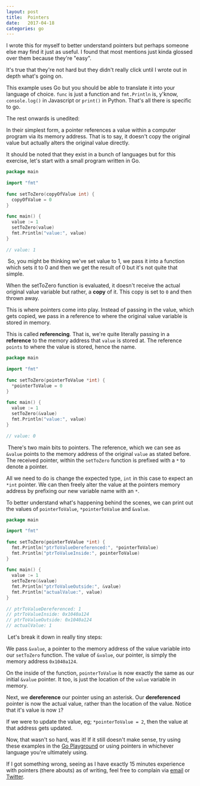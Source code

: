 ```yaml
---
layout: post
title:  Pointers
date:   2017-04-18
categories: go
---
```


I wrote this for myself to better understand pointers but perhaps someone else may find it just as useful. I found that most mentions just kinda glossed over them because they're "easy".

It's true that they're not hard but they didn't really click until I wrote out in depth what's going on.

This example uses Go but you should be able to translate it into your language of choice. `func` is just a function and `fmt.Println` is, y'know, `console.log()` in Javascript or `print()` in Python. That's all there is specific to go.

The rest onwards is unedited:

In their simplest form, a pointer references a value within a computer program via its memory address. That is to say, it doesn't copy the original value but actually alters the original value directly.
​

It should be noted that they exist in a bunch of languages but for this exercise, let's start with a small program written in Go.
​
```go
package main
​
import "fmt"
​
func setToZero(copyOfValue int) {
  copyOfValue = 0
}
​
func main() {
  value := 1
  setToZero(value)
  fmt.Println("value:", value)
}
​
// value: 1
```
​
So, you might be thinking we've set value to 1, we pass it into a function which sets it to 0 and then we get the result of 0 but it's not quite that simple.
​

When the setToZero function is evaluated, it doesn't receive the actual original value variable but rather, a **copy** of it. This copy is set to `0` and then thrown away.
​

This is where pointers come into play. Instead of passing in the value, which gets copied, we pass in a reference to where the original value variable is stored in memory.


This is called **referencing**. That is, we're quite literally passing in a **reference** to the memory address that `value` is stored at. The reference `points` to where the value is stored, hence the name.
​
```go
package main
​
import "fmt"
​
func setToZero(pointerToValue *int) {
  *pointerToValue = 0
}
​
func main() {
  value := 1
  setToZero(&value)
  fmt.Println("value:", value)
}
​
// value: 0
```
​
There's two main bits to pointers. The reference, which we can see as `&value` points to the memory address of the original `value` as stated before. The received pointer, within the `setToZero` function is prefixed with a `*` to denote a pointer. 

All we need to do is change the expected type, `int` in this case to expect an `*int` pointer. We can then freely alter the value at the pointers memory address by prefixing our new variable name with an `*`.
​

To better understand what's happening behind the scenes, we can print out the values of `pointerToValue`, `*pointerToValue` and `&value`.
​
```go
package main
​
import "fmt"
​
func setToZero(pointerToValue *int) {
  fmt.Println("ptrToValueDereferenced:", *pointerToValue)
  fmt.Println("ptrToValueInside:", pointerToValue)
}
​
func main() {
  value := 1
  setToZero(&value)
  fmt.Println("ptrToValueOutside:", &value)
  fmt.Println("actualValue:", value)
}
​
// ptrToValueDereferenced: 1
// ptrToValueInside: 0x1040a124
// ptrToValueOutside: 0x1040a124
// actualValue: 1
```
​
Let's break it down in really tiny steps:
​

We pass `&value`, a pointer to the memory address of the value variable into our `setToZero` function. The value of `&value`, our pointer, is simply the memory address `0x1040a124`.
​

On the inside of the function, `pointerToValue` is now exactly the same as our initial `&value` pointer. It too, is just the location of the `value` variable in memory.
​

Next, we **dereference** our pointer using an asterisk. Our **dereferenced** pointer is now the actual value, rather than the location of the value. Notice that it's value is now `1`?
​

If we were to update the value, eg; `*pointerToValue = 2`, then the value at that address gets updated.
​

Now, that wasn't so hard, was it! If it still doesn't make sense, try using these examples in the [Go Playground](https://play.golang.org/) or using pointers in whichever language you're ultimately using.


If I got something wrong, seeing as I have exactly 15 minutes experience with pointers (there abouts) as of writing, feel free to complain via [email](mailto:marcus@thingsima.de) or [Twitter](https://twitter.com/sentreh).